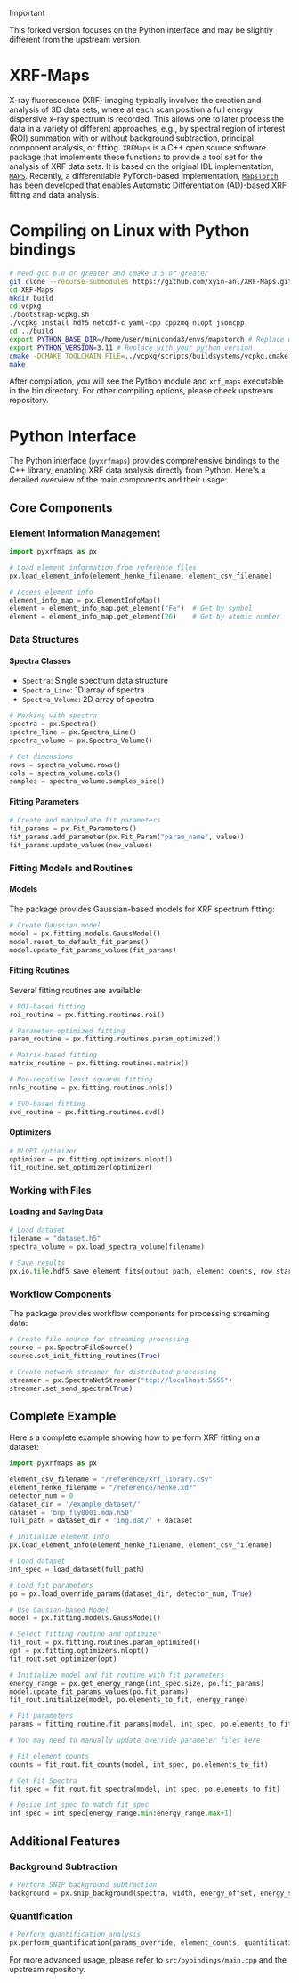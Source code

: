 > [!IMPORTANT]
> This forked version focuses on the Python interface and may be slightly different from the upstream version.

# XRF-Maps

X-ray fluorescence (XRF) imaging typically involves the creation and analysis of 3D data sets, where at each scan position a full energy dispersive x-ray spectrum is recorded. This allows one to later process the data in a variety of different approaches, e.g., by spectral region of interest (ROI) summation with or without background subtraction, principal component analysis, or fitting. `XRFMaps` is a C++ open source software package that implements these functions to provide a tool set for the analysis of XRF data sets. It is based on the original IDL implementation, [`MAPS`](https://www.aps.anl.gov/Microscopy/Software-and-Tools-MAPS). Recently, a differentiable PyTorch-based implementation, [`MapsTorch`](https://github.com/xyin-anl/MapsTorch) has been developed that enables Automatic Differentiation (AD)-based XRF fitting and data analysis.

# Compiling on Linux with Python bindings
```bash
# Need gcc 6.0 or greater and cmake 3.5 or greater
git clone --recurse-submodules https://github.com/xyin-anl/XRF-Maps.git
cd XRF-Maps
mkdir build
cd vcpkg
./bootstrap-vcpkg.sh
./vcpkg install hdf5 netcdf-c yaml-cpp cppzmq nlopt jsoncpp
cd ../build
export PYTHON_BASE_DIR=/home/user/miniconda3/envs/mapstorch # Replace with your python base directory
export PYTHON_VERSION=3.11 # Replace with your python version
cmake -DCMAKE_TOOLCHAIN_FILE=../vcpkg/scripts/buildsystems/vcpkg.cmake -DBUILD_WITH_ZMQ=ON -DBUILD_WITH_PYBIND11=ON -DPYTHON_EXECUTABLE=$PYTHON_BASE_DIR/bin/python -DPYTHON_LIBRARY=$PYTHON_BASE_DIR/lib/libpython3.so -DPYTHON_INCLUDE_DIR=$PYTHON_BASE_DIR/include/python$PYTHON_VERSION ..
make
```
After compilation, you will see the Python module and `xrf_maps` executable in the bin directory. For other compiling options, please check upstream repository.

# Python Interface

The Python interface (`pyxrfmaps`) provides comprehensive bindings to the C++ library, enabling XRF data analysis directly from Python. Here's a detailed overview of the main components and their usage:

## Core Components

### Element Information Management
```python
import pyxrfmaps as px

# Load element information from reference files
px.load_element_info(element_henke_filename, element_csv_filename)

# Access element info
element_info_map = px.ElementInfoMap()
element = element_info_map.get_element("Fe")  # Get by symbol
element = element_info_map.get_element(26)    # Get by atomic number
```

### Data Structures

#### Spectra Classes
- `Spectra`: Single spectrum data structure
- `Spectra_Line`: 1D array of spectra
- `Spectra_Volume`: 2D array of spectra
```python
# Working with spectra
spectra = px.Spectra()
spectra_line = px.Spectra_Line()
spectra_volume = px.Spectra_Volume()

# Get dimensions
rows = spectra_volume.rows()
cols = spectra_volume.cols()
samples = spectra_volume.samples_size()
```

#### Fitting Parameters
```python
# Create and manipulate fit parameters
fit_params = px.Fit_Parameters()
fit_params.add_parameter(px.Fit_Param("param_name", value))
fit_params.update_values(new_values)
```

### Fitting Models and Routines

#### Models
The package provides Gaussian-based models for XRF spectrum fitting:
```python
# Create Gaussian model
model = px.fitting.models.GaussModel()
model.reset_to_default_fit_params()
model.update_fit_params_values(fit_params)
```

#### Fitting Routines
Several fitting routines are available:
```python
# ROI-based fitting
roi_routine = px.fitting.routines.roi()

# Parameter-optimized fitting
param_routine = px.fitting.routines.param_optimized()

# Matrix-based fitting
matrix_routine = px.fitting.routines.matrix()

# Non-negative least squares fitting
nnls_routine = px.fitting.routines.nnls()

# SVD-based fitting
svd_routine = px.fitting.routines.svd()
```

#### Optimizers
```python
# NLOPT optimizer
optimizer = px.fitting.optimizers.nlopt()
fit_routine.set_optimizer(optimizer)
```

### Working with Files

#### Loading and Saving Data
```python
# Load dataset
filename = "dataset.h5"
spectra_volume = px.load_spectra_volume(filename)

# Save results
px.io.file.hdf5_save_element_fits(output_path, element_counts, row_start, row_end, col_start, col_end)
```

### Workflow Components

The package provides workflow components for processing streaming data:
```python
# Create file source for streaming processing
source = px.SpectraFileSource()
source.set_init_fitting_routines(True)

# Create network streamer for distributed processing
streamer = px.SpectraNetStreamer("tcp://localhost:5555")
streamer.set_send_spectra(True)
```

## Complete Example

Here's a complete example showing how to perform XRF fitting on a dataset:

```python
import pyxrfmaps as px

element_csv_filename = "/reference/xrf_library.csv"
element_henke_filename = "/reference/henke.xdr"
detector_num = 0
dataset_dir = '/example_dataset/'
dataset = 'bnp_fly0001.mda.h50'
full_path = dataset_dir + 'img.dat/' + dataset

# initialize element info
px.load_element_info(element_henke_filename, element_csv_filename)

# Load dataset
int_spec = load_dataset(full_path)

# Load fit parameters 
po = px.load_override_params(dataset_dir, detector_num, True)

# Use Gausian-based Model
model = px.fitting.models.GaussModel()

# Select fitting routine and optimizer
fit_rout = px.fitting.routines.param_optimized()
opt = px.fitting.optimizers.nlopt()
fit_rout.set_optimizer(opt)

# Initialize model and fit routine with fit parameters
energy_range = px.get_energy_range(int_spec.size, po.fit_params)
model.update_fit_params_values(po.fit_params)
fit_rout.initialize(model, po.elements_to_fit, energy_range)

# Fit parameters
params = fitting_routine.fit_params(model, int_spec, po.elements_to_fit, False)

# You may need to manually update override parameter files here 

# Fit element counts
counts = fit_rout.fit_counts(model, int_spec, po.elements_to_fit)

# Get Fit Spectra 
fit_spec = fit_rout.fit_spectra(model, int_spec, po.elements_to_fit)

# Resize int_spec to match fit_spec
int_spec = int_spec[energy_range.min:energy_range.max+1]
```

## Additional Features

### Background Subtraction
```python
# Perform SNIP background subtraction
background = px.snip_background(spectra, width, energy_offset, energy_slope, energy_quad, first_width, max_iterations)
```

### Quantification
```python
# Perform quantification analysis
px.perform_quantification(params_override, element_counts, quantification_standards)
```

For more advanced usage, please refer to `src/pybindings/main.cpp` and the upstream repository.